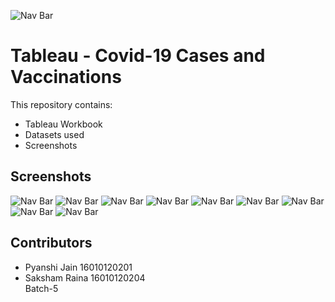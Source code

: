 ![Nav Bar](https://github.com/saksham-r/DV_IA2_201_Pyanshi_204_Saksham_Covid-19_Cases_and_Vaccinations/blob/main/images/logo.png)

# Tableau - Covid-19 Cases and Vaccinations
This repository contains:
-	Tableau Workbook
-	Datasets used
-	Screenshots


## Screenshots
 
![Nav Bar](https://github.com/saksham-r/DV_IA2_201_Pyanshi_204_Saksham_Covid-19_Cases_and_Vaccinations/blob/main/images/1.png)
![Nav Bar](https://github.com/saksham-r/DV_IA2_201_Pyanshi_204_Saksham_Covid-19_Cases_and_Vaccinations/blob/main/images/2.png)
![Nav Bar](https://github.com/saksham-r/DV_IA2_201_Pyanshi_204_Saksham_Covid-19_Cases_and_Vaccinations/blob/main/images/3.png)
![Nav Bar](https://github.com/saksham-r/DV_IA2_201_Pyanshi_204_Saksham_Covid-19_Cases_and_Vaccinations/blob/main/images/4.png)
![Nav Bar](https://github.com/saksham-r/DV_IA2_201_Pyanshi_204_Saksham_Covid-19_Cases_and_Vaccinations/blob/main/images/5.png)
![Nav Bar](https://github.com/saksham-r/DV_IA2_201_Pyanshi_204_Saksham_Covid-19_Cases_and_Vaccinations/blob/main/images/6.png)
![Nav Bar](https://github.com/saksham-r/DV_IA2_201_Pyanshi_204_Saksham_Covid-19_Cases_and_Vaccinations/blob/main/images/7.png)
![Nav Bar](https://github.com/saksham-r/DV_IA2_201_Pyanshi_204_Saksham_Covid-19_Cases_and_Vaccinations/blob/main/images/8.png)
![Nav Bar](https://github.com/saksham-r/DV_IA2_201_Pyanshi_204_Saksham_Covid-19_Cases_and_Vaccinations/blob/main/images/9.png)



## Contributors

  - Pyanshi Jain    16010120201
  - Saksham Raina   16010120204
  <br />Batch-5
